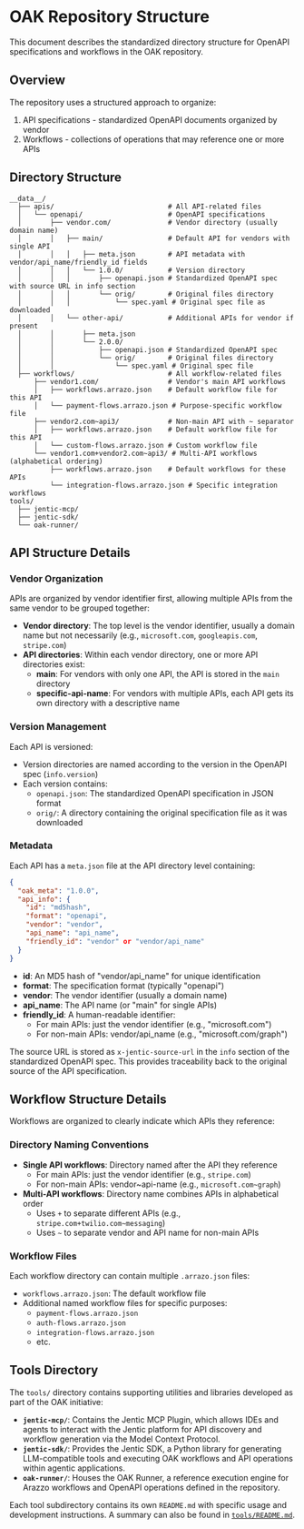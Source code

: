 # OAK Repository Structure

This document describes the standardized directory structure for OpenAPI specifications and workflows in the OAK repository.

## Overview

The repository uses a structured approach to organize:
1. API specifications - standardized OpenAPI documents organized by vendor
2. Workflows - collections of operations that may reference one or more APIs

## Directory Structure

```
__data__/
  ├── apis/                            # All API-related files
  │   └── openapi/                     # OpenAPI specifications
  │       ├── vendor.com/              # Vendor directory (usually domain name)
  │       │   ├── main/                # Default API for vendors with single API
  │       │   │   ├── meta.json        # API metadata with vendor/api_name/friendly_id fields
  │       │   │   └── 1.0.0/           # Version directory
  │       │   │       ├── openapi.json # Standardized OpenAPI spec with source URL in info section
  │       │   │       └── orig/        # Original files directory
  │       │   │           └── spec.yaml # Original spec file as downloaded
  │       │   └── other-api/           # Additional APIs for vendor if present
  │       │       ├── meta.json
  │       │       └── 2.0.0/
  │       │           ├── openapi.json # Standardized OpenAPI spec
  │       │           └── orig/        # Original files directory
  │       │               └── spec.yaml # Original spec file
  ├── workflows/                       # All workflow-related files
      ├── vendor1.com/                 # Vendor's main API workflows 
      │   ├── workflows.arrazo.json    # Default workflow file for this API
      │   └── payment-flows.arrazo.json # Purpose-specific workflow file
      ├── vendor2.com~api3/            # Non-main API with ~ separator
      │   ├── workflows.arrazo.json    # Default workflow file for this API
      │   └── custom-flows.arrazo.json # Custom workflow file
      └── vendor1.com+vendor2.com~api3/ # Multi-API workflows (alphabetical ordering)
          ├── workflows.arrazo.json    # Default workflows for these APIs
          └── integration-flows.arrazo.json # Specific integration workflows
tools/
  ├── jentic-mcp/
  ├── jentic-sdk/
  └── oak-runner/
```

## API Structure Details

### Vendor Organization

APIs are organized by vendor identifier first, allowing multiple APIs from the same vendor to be grouped together:

- **Vendor directory**: The top level is the vendor identifier, usually a domain name but not necessarily (e.g., `microsoft.com`, `googleapis.com`, `stripe.com`)
- **API directories**: Within each vendor directory, one or more API directories exist:
  - **main**: For vendors with only one API, the API is stored in the `main` directory
  - **specific-api-name**: For vendors with multiple APIs, each API gets its own directory with a descriptive name

### Version Management

Each API is versioned:

- Version directories are named according to the version in the OpenAPI spec (`info.version`)
- Each version contains:
  - `openapi.json`: The standardized OpenAPI specification in JSON format
  - `orig/`: A directory containing the original specification file as it was downloaded

### Metadata

Each API has a `meta.json` file at the API directory level containing:

```json
{
  "oak_meta": "1.0.0",
  "api_info": {
    "id": "md5hash",
    "format": "openapi",
    "vendor": "vendor",
    "api_name": "api_name",
    "friendly_id": "vendor" or "vendor/api_name"
  }
}
```

- **id**: An MD5 hash of "vendor/api_name" for unique identification
- **format**: The specification format (typically "openapi")
- **vendor**: The vendor identifier (usually a domain name)
- **api_name**: The API name (or "main" for single APIs)
- **friendly_id**: A human-readable identifier:
  - For main APIs: just the vendor identifier (e.g., "microsoft.com")
  - For non-main APIs: vendor/api_name (e.g., "microsoft.com/graph")

The source URL is stored as `x-jentic-source-url` in the `info` section of the standardized OpenAPI spec. This provides traceability back to the original source of the API specification.

## Workflow Structure Details

Workflows are organized to clearly indicate which APIs they reference:

### Directory Naming Conventions

- **Single API workflows**: Directory named after the API they reference
  - For main APIs: just the vendor identifier (e.g., `stripe.com`)
  - For non-main APIs: vendor~api-name (e.g., `microsoft.com~graph`)
- **Multi-API workflows**: Directory name combines APIs in alphabetical order
  - Uses `+` to separate different APIs (e.g., `stripe.com+twilio.com~messaging`)
  - Uses `~` to separate vendor and API name for non-main APIs

### Workflow Files

Each workflow directory can contain multiple `.arrazo.json` files:

- `workflows.arrazo.json`: The default workflow file
- Additional named workflow files for specific purposes:
  - `payment-flows.arrazo.json`
  - `auth-flows.arrazo.json`
  - `integration-flows.arrazo.json`
  - etc.

## Tools Directory

The `tools/` directory contains supporting utilities and libraries developed as part of the OAK initiative:

- **`jentic-mcp/`**: Contains the Jentic MCP Plugin, which allows IDEs and agents to interact with the Jentic platform for API discovery and workflow generation via the Model Context Protocol.
- **`jentic-sdk/`**: Provides the Jentic SDK, a Python library for generating LLM-compatible tools and executing OAK workflows and API operations within agentic applications.
- **`oak-runner/`**: Houses the OAK Runner, a reference execution engine for Arazzo workflows and OpenAPI operations defined in the repository.

Each tool subdirectory contains its own `README.md` with specific usage and development instructions. A summary can also be found in [`tools/README.md`](../tools/README.md).
